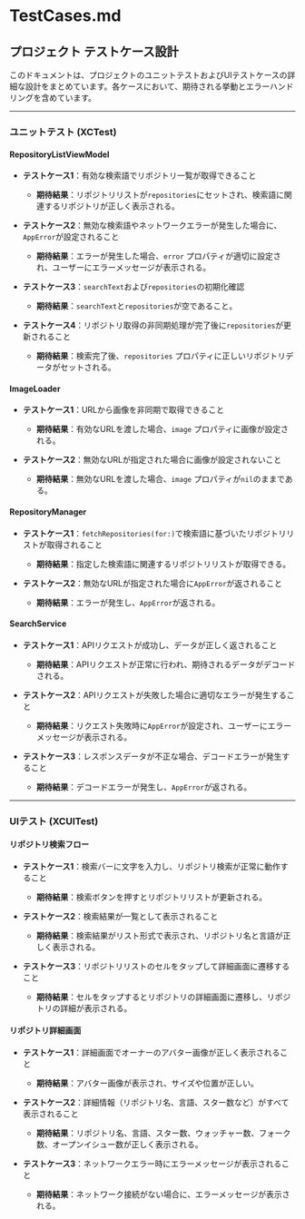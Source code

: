 # TestCases.md

## プロジェクト テストケース設計

このドキュメントは、プロジェクトのユニットテストおよびUIテストケースの詳細な設計をまとめています。各ケースにおいて、期待される挙動とエラーハンドリングを含めています。

---

### ユニットテスト (XCTest)

#### RepositoryListViewModel
- **テストケース1**：有効な検索語でリポジトリ一覧が取得できること
  - **期待結果**：リポジトリリストが`repositories`にセットされ、検索語に関連するリポジトリが正しく表示される。

- **テストケース2**：無効な検索語やネットワークエラーが発生した場合に、`AppError`が設定されること
  - **期待結果**：エラーが発生した場合、`error` プロパティが適切に設定され、ユーザーにエラーメッセージが表示される。

- **テストケース3**：`searchText`および`repositories`の初期化確認
  - **期待結果**：`searchText`と`repositories`が空であること。

- **テストケース4**：リポジトリ取得の非同期処理が完了後に`repositories`が更新されること
  - **期待結果**：検索完了後、`repositories` プロパティに正しいリポジトリデータがセットされる。

#### ImageLoader
- **テストケース1**：URLから画像を非同期で取得できること
  - **期待結果**：有効なURLを渡した場合、`image` プロパティに画像が設定される。

- **テストケース2**：無効なURLが指定された場合に画像が設定されないこと
  - **期待結果**：無効なURLを渡した場合、`image` プロパティが`nil`のままである。

#### RepositoryManager
- **テストケース1**：`fetchRepositories(for:)`で検索語に基づいたリポジトリリストが取得されること
  - **期待結果**：指定した検索語に関連するリポジトリリストが取得できる。

- **テストケース2**：無効なURLが指定された場合に`AppError`が返されること
  - **期待結果**：エラーが発生し、`AppError`が返される。

#### SearchService
- **テストケース1**：APIリクエストが成功し、データが正しく返されること
  - **期待結果**：APIリクエストが正常に行われ、期待されるデータがデコードされる。

- **テストケース2**：APIリクエストが失敗した場合に適切なエラーが発生すること
  - **期待結果**：リクエスト失敗時に`AppError`が設定され、ユーザーにエラーメッセージが表示される。

- **テストケース3**：レスポンスデータが不正な場合、デコードエラーが発生すること
  - **期待結果**：デコードエラーが発生し、`AppError`が返される。

---

### UIテスト (XCUITest)

#### リポジトリ検索フロー
- **テストケース1**：検索バーに文字を入力し、リポジトリ検索が正常に動作すること
  - **期待結果**：検索ボタンを押すとリポジトリリストが更新される。

- **テストケース2**：検索結果が一覧として表示されること
  - **期待結果**：検索結果がリスト形式で表示され、リポジトリ名と言語が正しく表示される。

- **テストケース3**：リポジトリリストのセルをタップして詳細画面に遷移すること
  - **期待結果**：セルをタップするとリポジトリの詳細画面に遷移し、リポジトリの詳細が表示される。

#### リポジトリ詳細画面
- **テストケース1**：詳細画面でオーナーのアバター画像が正しく表示されること
  - **期待結果**：アバター画像が表示され、サイズや位置が正しい。

- **テストケース2**：詳細情報（リポジトリ名、言語、スター数など）がすべて表示されること
  - **期待結果**：リポジトリ名、言語、スター数、ウォッチャー数、フォーク数、オープンイシュー数が正しく表示される。

- **テストケース3**：ネットワークエラー時にエラーメッセージが表示されること
  - **期待結果**：ネットワーク接続がない場合に、エラーメッセージが表示される。
